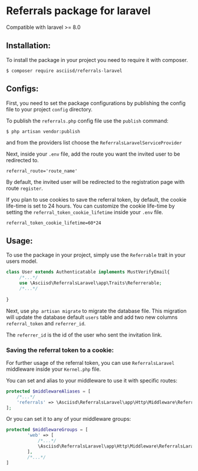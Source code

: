 # Referrals package for laravel
Compatible with laravel >= 8.0

## Installation:
To install the package in your project you need to require it with composer.
```
$ composer require asciisd/referrals-laravel
```

## Configs:
First, you need to set the package configurations by publishing the config file to your project `config` directory.

To publish the `referrals.php` config file use the `publish` command:
```
$ php artisan vendor:publish
```
and from the providers list choose the `ReferralsLaravelServiceProvider`

Next, inside your `.env` file, add the route you want the invited user to be redirected to.
```dotenv
referral_route='route_name'
```
By default, the invited user will be redirected to the registration page with route `register`.

If you plan to use cookies to save the referral token, by default, the cookie life-time is set to 24 hours. You can customize
the cookie life-time by setting the `referral_token_cookie_lifetime` inside your `.env` file.
```dotenv
referral_token_cookie_lifetime=60*24
```

## Usage:
To use the package in your project, simply use the `Referrable` trait in your users model.
```php
class User extends Authenticatable implements MustVerifyEmail{
     /*...*/
     use \Asciisd\ReferralsLaravel\app\Traits\Referrerable;
     /*...*/
 
}
```

Next, use `php artisan migrate` to migrate the database file. This migration will update the database default `users` table
and add two new columns `referral_token` and `referrer_id`.

The `referrer_id` is the id of the user who sent the invitation link.

### Saving the referral token to a cookie:
For further usage of the referral token, you can use `ReferralsLaravel` middleware inside your `Kernel.php` file.

You can set and alias to your middleware to use it with specific routes:

```php
protected $middlewareAliases = [
    /*...*/
    'referrals' => \Asciisd\ReferralsLaravel\app\Http\Middleware\ReferralsLaravel::class,
];
```

Or you can set it to any of your middleware groups:

```php
protected $middlewareGroups = [
        'web' => [
            /*...*/
            \Asciisd\ReferralsLaravel\app\Http\Middleware\ReferralsLaravel::class,
        ],
        /*...*/
]
```



